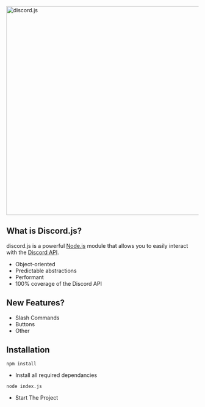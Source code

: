 <a href="https://discord.js.org"><img src="https://discord.js.org/static/logo.svg" width="546" alt="discord.js" /></a>
    
## What is Discord.js?

discord.js is a powerful [Node.js](https://nodejs.org) module that allows you to easily interact with the
[Discord API](https://discord.com/developers/docs/intro).

- Object-oriented
- Predictable abstractions
- Performant
- 100% coverage of the Discord API

## New Features?

- Slash Commands
- Buttons
- Other

## Installation 

```sh-session
npm install
```
- Install all required dependancies

```sh-session
node index.js
```
- Start The Project
